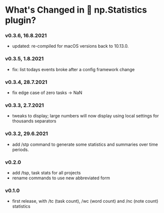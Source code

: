 # What's Changed in 🔢 np.Statistics plugin?

### v0.3.6, 16.8.2021
- updated: re-compiled for macOS versions back to 10.13.0.

### v0.3.5, 1.8.2021
- fix: list todays events broke after a config framework change

### v0.3.4, 28.7.2021
- fix edge case of zero tasks → NaN

### v0.3.3, 2.7.2021
- tweaks to display; large numbers will now display using local settings for thousands separators

### v0.3.2, 29.6.2021
- add /stp command to generate some statistics and summaries over time periods.

### v0.2.0
- add /tsp, task stats for all projects
- rename commands to use new abbreviated form

### v0.1.0
- first release, with /tc (task count), /wc (word count) and /nc (note count) statistics
